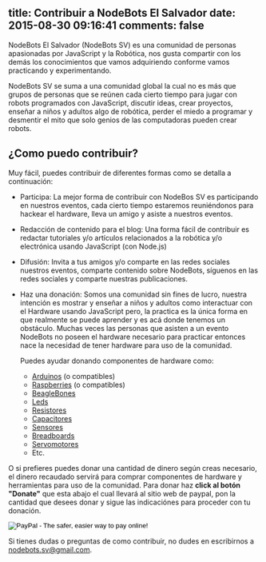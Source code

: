 title: Contribuir a NodeBots El Salvador
date: 2015-08-30 09:16:41
comments: false
---

NodeBots El Salvador (NodeBots SV) es una comunidad de personas apasionadas por JavaScript y la Robótica, nos gusta compartir con los demás los conocimientos que vamos adquiriendo conforme vamos practicando y experimentando.

NodeBots SV se suma a una comunidad global la cual no es más que grupos de personas que se reúnen cada cierto tiempo para jugar con robots programados con JavaScript, discutir ideas, crear proyectos, enseñar a niños y adultos algo de robótica, perder el miedo a programar y desmentir el mito que solo genios de las computadoras pueden crear robots.


## ¿Como puedo contribuir?

Muy fácil, puedes contribuir de diferentes formas como se detalla a continuación:

- Participa:
	La mejor forma de contribuir con NodeBos SV es participando en nuestros eventos, cada cierto tiempo estaremos reuniéndonos para hackear el hardware, lleva un amigo y asiste a nuestros eventos.
 
- Redacción de contenido para el blog:
	Una forma fácil de contribuir es redactar tutoriales y/o artículos relacionados a la robótica y/o electrónica usando JavaScript (con Node.js)

- Difusión:
	Invita a tus amigos y/o comparte en las redes sociales nuestros eventos, comparte contenido sobre NodeBots, síguenos en las redes sociales y comparte nuestras publicaciones.

-  Haz una donación:
	Somos una comunidad sin fines de lucro, nuestra intención es mostrar y enseñar a niños y adultos como interactuar con el Hardware usando JavaScript pero, la practica es la única forma en que realmente se puede aprender y es acá donde tenemos un obstáculo. Muchas veces las personas que asisten a un evento NodeBots no poseen el hardware necesario para practicar entonces nace la necesidad de tener hardware para uso de la comunidad.

	Puedes ayudar donando componentes de hardware como:
	- [Arduinos](https://store.arduino.cc/) (o compatibles)
	- [Raspberries](https://www.raspberrypi.org/products/) (o compatibles)
	- [BeagleBones](http://beagleboard.org/bone)
	- [Leds](https://es.wikipedia.org/wiki/Led)
	- [Resistores](https://es.wikipedia.org/wiki/Resistor)
	- [Capacitores](https://es.wikipedia.org/wiki/Condensador_el%C3%A9ctrico)
	- [Sensores](http://www.adafruit.com/category/35)
	- [Breadboards](https://en.wikipedia.org/wiki/Breadboard)
	- [Servomotores](http://www.instructables.com/id/DIY-Servo-Motor/)
	- Etc.


O si prefieres puedes donar una cantidad de dinero según creas necesario, el dinero recaudado servirá para comprar componentes de hardware y herramientas para uso de la comunidad.
Para donar haz **click al botón "Donate"** que esta abajo el cual llevará al sitio web de paypal, pon la cantidad que desees donar y sigue las indicaciónes para proceder con tu donación.
<form action="https://www.paypal.com/cgi-bin/webscr" method="post" target="_top"><input type="hidden" name="cmd" value="_s-xclick"><input type="hidden" name="hosted_button_id" value="9UMHCL6UYJR5E"><input type="image" src="https://www.paypalobjects.com/en_US/i/btn/btn_donateCC_LG.gif" border="0" name="submit" alt="PayPal - The safer, easier way to pay online!"><img alt="" border="0" src="https://www.paypalobjects.com/en_US/i/scr/pixel.gif" width="1" height="1"></form>

Si tienes dudas o preguntas de como contribuir, no dudes en escribirnos a <a href="mailto:nodebots.sv@gmail.com">nodebots.sv@gmail.com</a>.